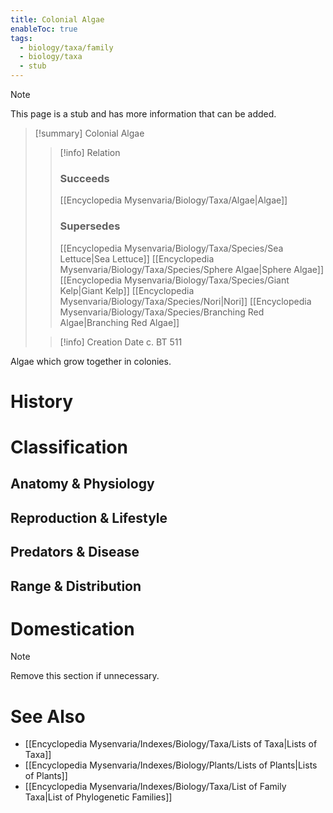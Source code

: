 ```yaml
---
title: Colonial Algae
enableToc: true
tags:
  - biology/taxa/family
  - biology/taxa
  - stub
---
```


> [!note]
> This page is a stub and has more information that can be added.

> [!summary] Colonial Algae
> > [!info] Relation
> > ### Succeeds
> > [[Encyclopedia Mysenvaria/Biology/Taxa/Algae|Algae]]
> > ### Supersedes
> > [[Encyclopedia Mysenvaria/Biology/Taxa/Species/Sea Lettuce|Sea Lettuce]]
> > [[Encyclopedia Mysenvaria/Biology/Taxa/Species/Sphere Algae|Sphere Algae]]
> > [[Encyclopedia Mysenvaria/Biology/Taxa/Species/Giant Kelp|Giant Kelp]]
> > [[Encyclopedia Mysenvaria/Biology/Taxa/Species/Nori|Nori]]
> > [[Encyclopedia Mysenvaria/Biology/Taxa/Species/Branching Red Algae|Branching Red Algae]]
>
> > [!info] Creation Date
> > c. BT 511

Algae which grow together in colonies.
# History

# Classification
## Anatomy & Physiology

## Reproduction & Lifestyle

## Predators & Disease

## Range & Distribution

# Domestication

> [!note]
> Remove this section if unnecessary.
# See Also
- [[Encyclopedia Mysenvaria/Indexes/Biology/Taxa/Lists of Taxa|Lists of Taxa]]
- [[Encyclopedia Mysenvaria/Indexes/Biology/Plants/Lists of Plants|Lists of Plants]]
- [[Encyclopedia Mysenvaria/Indexes/Biology/Taxa/List of Family Taxa|List of Phylogenetic Families]]